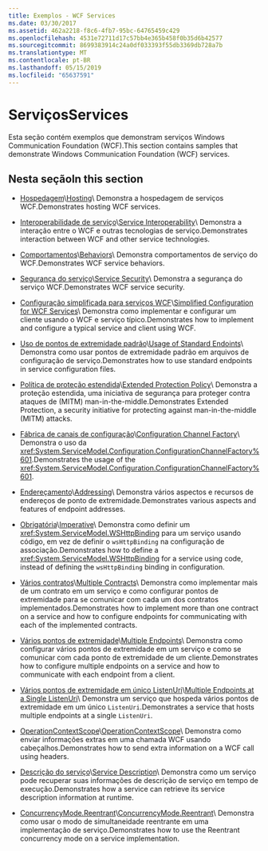```yaml
---
title: Exemplos - WCF Services
ms.date: 03/30/2017
ms.assetid: 462a2218-f8c6-4fb7-95bc-64765459c429
ms.openlocfilehash: 4531e72711d17c57bb4e365b458f0b35d6b42577
ms.sourcegitcommit: 8699383914c24a0df033393f55db3369db728a7b
ms.translationtype: MT
ms.contentlocale: pt-BR
ms.lasthandoff: 05/15/2019
ms.locfileid: "65637591"
---
```

# <a name="services"></a><span data-ttu-id="456eb-102">Serviços</span><span class="sxs-lookup"><span data-stu-id="456eb-102">Services</span></span>

<span data-ttu-id="456eb-103">Esta seção contém exemplos que demonstram serviços Windows Communication Foundation (WCF).</span><span class="sxs-lookup"><span data-stu-id="456eb-103">This section contains samples that demonstrate Windows Communication Foundation (WCF) services.</span></span>

## <a name="in-this-section"></a><span data-ttu-id="456eb-104">Nesta seção</span><span class="sxs-lookup"><span data-stu-id="456eb-104">In this section</span></span>

- <span data-ttu-id="456eb-105">[Hospedagem](../../../../docs/framework/wcf/feature-details/hosting.md)\\</span><span class="sxs-lookup"><span data-stu-id="456eb-105">[Hosting](../../../../docs/framework/wcf/feature-details/hosting.md)\\</span></span>
<span data-ttu-id="456eb-106">Demonstra a hospedagem de serviços WCF.</span><span class="sxs-lookup"><span data-stu-id="456eb-106">Demonstrates hosting WCF services.</span></span>

- <span data-ttu-id="456eb-107">[Interoperabilidade de serviço](service-interoperability.md)\\</span><span class="sxs-lookup"><span data-stu-id="456eb-107">[Service Interoperability](service-interoperability.md)\\</span></span>
<span data-ttu-id="456eb-108">Demonstra a interação entre o WCF e outras tecnologias de serviço.</span><span class="sxs-lookup"><span data-stu-id="456eb-108">Demonstrates interaction between WCF and other service technologies.</span></span>

- <span data-ttu-id="456eb-109">[Comportamentos](behaviors.md)\\</span><span class="sxs-lookup"><span data-stu-id="456eb-109">[Behaviors](behaviors.md)\\</span></span>
<span data-ttu-id="456eb-110">Demonstra comportamentos de serviço do WCF.</span><span class="sxs-lookup"><span data-stu-id="456eb-110">Demonstrates WCF service behaviors.</span></span>

- <span data-ttu-id="456eb-111">[Segurança do serviço](service-security.md)\\</span><span class="sxs-lookup"><span data-stu-id="456eb-111">[Service Security](service-security.md)\\</span></span>
<span data-ttu-id="456eb-112">Demonstra a segurança do serviço WCF.</span><span class="sxs-lookup"><span data-stu-id="456eb-112">Demonstrates WCF service security.</span></span>

- <span data-ttu-id="456eb-113">[Configuração simplificada para serviços WCF](simplified-configuration-for-wcf-services.md)\\</span><span class="sxs-lookup"><span data-stu-id="456eb-113">[Simplified Configuration for WCF Services](simplified-configuration-for-wcf-services.md)\\</span></span>
<span data-ttu-id="456eb-114">Demonstra como implementar e configurar um cliente usando o WCF e serviço típico.</span><span class="sxs-lookup"><span data-stu-id="456eb-114">Demonstrates how to implement and configure a typical service and client using WCF.</span></span>

- <span data-ttu-id="456eb-115">[Uso de pontos de extremidade padrão](usage-of-standard-endpoints.md)\\</span><span class="sxs-lookup"><span data-stu-id="456eb-115">[Usage of Standard Endoints](usage-of-standard-endpoints.md)\\</span></span>
<span data-ttu-id="456eb-116">Demonstra como usar pontos de extremidade padrão em arquivos de configuração de serviço.</span><span class="sxs-lookup"><span data-stu-id="456eb-116">Demonstrates how to use standard endpoints in service configuration files.</span></span>

- <span data-ttu-id="456eb-117">[Política de proteção estendida](extended-protection-policy.md)\\</span><span class="sxs-lookup"><span data-stu-id="456eb-117">[Extended Protection Policy](extended-protection-policy.md)\\</span></span>
<span data-ttu-id="456eb-118">Demonstra a proteção estendida, uma iniciativa de segurança para proteger contra ataques de (MITM) man-in-the-middle.</span><span class="sxs-lookup"><span data-stu-id="456eb-118">Demonstrates Extended Protection, a security initiative for protecting against man-in-the-middle (MITM) attacks.</span></span>

- <span data-ttu-id="456eb-119">[Fábrica de canais de configuração](configuration-channel-factory.md)\\</span><span class="sxs-lookup"><span data-stu-id="456eb-119">[Configuration Channel Factory](configuration-channel-factory.md)\\</span></span>
<span data-ttu-id="456eb-120">Demonstra o uso da <xref:System.ServiceModel.Configuration.ConfigurationChannelFactory%601>.</span><span class="sxs-lookup"><span data-stu-id="456eb-120">Demonstrates the usage of the <xref:System.ServiceModel.Configuration.ConfigurationChannelFactory%601>.</span></span>

- <span data-ttu-id="456eb-121">[Endereçamento](addressing.md)\\</span><span class="sxs-lookup"><span data-stu-id="456eb-121">[Addressing](addressing.md)\\</span></span>
<span data-ttu-id="456eb-122">Demonstra vários aspectos e recursos de endereços de ponto de extremidade.</span><span class="sxs-lookup"><span data-stu-id="456eb-122">Demonstrates various aspects and features of endpoint addresses.</span></span>

- <span data-ttu-id="456eb-123">[Obrigatória](imperative.md)\\</span><span class="sxs-lookup"><span data-stu-id="456eb-123">[Imperative](imperative.md)\\</span></span>
<span data-ttu-id="456eb-124">Demonstra como definir um <xref:System.ServiceModel.WSHttpBinding> para um serviço usando código, em vez de definir o `wsHttpBinding` na configuração de associação.</span><span class="sxs-lookup"><span data-stu-id="456eb-124">Demonstrates how to define a <xref:System.ServiceModel.WSHttpBinding> for a service using code, instead of defining the `wsHttpBinding` binding in configuration.</span></span>

- <span data-ttu-id="456eb-125">[Vários contratos](multiple-contracts.md)\\</span><span class="sxs-lookup"><span data-stu-id="456eb-125">[Multiple Contracts](multiple-contracts.md)\\</span></span>
<span data-ttu-id="456eb-126">Demonstra como implementar mais de um contrato em um serviço e como configurar pontos de extremidade para se comunicar com cada um dos contratos implementados.</span><span class="sxs-lookup"><span data-stu-id="456eb-126">Demonstrates how to implement more than one contract on a service and how to configure endpoints for communicating with each of the implemented contracts.</span></span>

- <span data-ttu-id="456eb-127">[Vários pontos de extremidade](multiple-endpoints.md)\\</span><span class="sxs-lookup"><span data-stu-id="456eb-127">[Multiple Endpoints](multiple-endpoints.md)\\</span></span>
<span data-ttu-id="456eb-128">Demonstra como configurar vários pontos de extremidade em um serviço e como se comunicar com cada ponto de extremidade de um cliente.</span><span class="sxs-lookup"><span data-stu-id="456eb-128">Demonstrates how to configure multiple endpoints on a service and how to communicate with each endpoint from a client.</span></span>

- <span data-ttu-id="456eb-129">[Vários pontos de extremidade em único ListenUri](multiple-endpoints-at-a-single-listenuri.md)\\</span><span class="sxs-lookup"><span data-stu-id="456eb-129">[Multiple Endpoints at a Single ListenUri](multiple-endpoints-at-a-single-listenuri.md)\\</span></span>
<span data-ttu-id="456eb-130">Demonstra um serviço que hospeda vários pontos de extremidade em um único `ListenUri`.</span><span class="sxs-lookup"><span data-stu-id="456eb-130">Demonstrates a service that hosts multiple endpoints at a single `ListenUri`.</span></span>

- <span data-ttu-id="456eb-131">[OperationContextScope](operationcontextscope.md)\\</span><span class="sxs-lookup"><span data-stu-id="456eb-131">[OperationContextScope](operationcontextscope.md)\\</span></span>
<span data-ttu-id="456eb-132">Demonstra como enviar informações extras em uma chamada WCF usando cabeçalhos.</span><span class="sxs-lookup"><span data-stu-id="456eb-132">Demonstrates how to send extra information on a WCF call using headers.</span></span>

- <span data-ttu-id="456eb-133">[Descrição do serviço](service-description.md)\\</span><span class="sxs-lookup"><span data-stu-id="456eb-133">[Service Description](service-description.md)\\</span></span>
<span data-ttu-id="456eb-134">Demonstra como um serviço pode recuperar suas informações de descrição de serviço em tempo de execução.</span><span class="sxs-lookup"><span data-stu-id="456eb-134">Demonstrates how a service can retrieve its service description information at runtime.</span></span>

- <span data-ttu-id="456eb-135">[ConcurrencyMode.Reentrant](concurrencymode-reentrant.md)\\</span><span class="sxs-lookup"><span data-stu-id="456eb-135">[ConcurrencyMode.Reentrant](concurrencymode-reentrant.md)\\</span></span>
<span data-ttu-id="456eb-136">Demonstra como usar o modo de simultaneidade reentrante em uma implementação de serviço.</span><span class="sxs-lookup"><span data-stu-id="456eb-136">Demonstrates how to use the Reentrant concurrency mode on a service implementation.</span></span>

